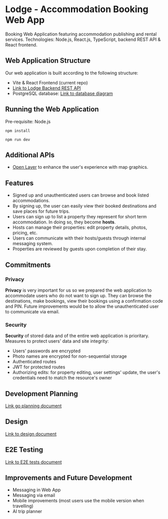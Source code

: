 # Lodge - Accommodation Booking Web App

Booking Web Application featuring accommodation publishing and rental services.
Technologies: Node.js, React.js, TypeScript, backend REST API & React frontend.

## Web Application Structure

Our web application is built according to the following structure:
- Vite & React Frontend (current repo)
- [Link to Lodge Backend REST API](https://github.com/andreeadracovita/project-lodge-db-rest-api)
- PostgreSQL database: [Link to database diagram](#)

## Running the Web Application

Pre-requisite: Node.js

`npm install`

`npm run dev`

## Additional APIs

- [Open Layer](https://openlayers.org/) to enhance the user's experience with map graphics.

## Features

- Signed up and unauthenticated users can browse and book listed accommodations.
- By signing up, the user can easily view their booked destinations and save places for future trips.
- Users can sign up to list a property they represent for short term accommodation. In doing so, they become **hosts**.
- Hosts can manage their properties: edit property details, photos, pricing, etc.
- Users can communicate with their hosts/guests through internal messaging system.
- Properties are reviewed by guests upon completion of their stay.

## Commitments

### Privacy

**Privacy** is very important for us so we prepared the web application to accommodate users who do not want to sign up. They can browse the destinations, make bookings, view their bookings using a confirmation code and PIN. Future improvements would be to allow the unauthenticated user to communicate via email.

### Security

**Security** of stored data and of the entire web application is prioritary. Measures to protect users' data and site integrity:
- Users' passwords are encrypted
- Photo names are encrypted for non-sequential storage
- Authenticated routes
- JWT for protected routes
- Authorizing edits: for property editing, user settings' update, the user's credentials need to match the resource's owner

## Development Planning

[Link go planning document](docs/planning.md)

## Design

[Link to design document](docs/Lodge-design.pdf)

## E2E Testing

[Link to E2E tests document](docs/testing.md)

## Improvements and Future Development

- Messaging in Web App
- Messaging via email
- Mobile improvements (most users use the mobile version when travelling)
- AI trip planner


